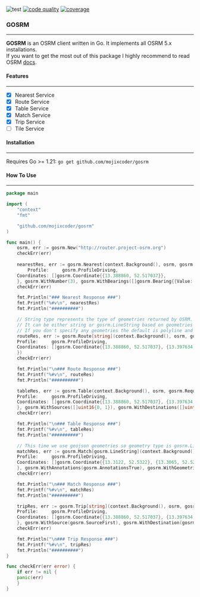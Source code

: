 ![test](https://github.com/mojixcoder/gosrm/actions/workflows/test.yaml/badge.svg)
[![code quality](https://app.codacy.com/project/badge/Grade/a9ca122539bc4d198a370dab1d6081a9)](https://app.codacy.com/gh/mojixcoder/gosrm/dashboard?utm_source=gh&utm_medium=referral&utm_content=&utm_campaign=Badge_grade)
[![coverage](https://app.codacy.com/project/badge/Coverage/a9ca122539bc4d198a370dab1d6081a9)](https://app.codacy.com/gh/mojixcoder/gosrm/dashboard?utm_source=gh&utm_medium=referral&utm_content=&utm_campaign=Badge_coverage)

### GOSRM
---
**GOSRM** is an OSRM client written in Go. It implements all OSRM 5.x installations.  
If you want to get the most out of this package I highly recommend to read OSRM [docs](https://github.com/Project-OSRM/osrm-backend/blob/master/docs/http.md).

#### Features
---
 - [x] Nearest Service
 - [x] Route Service
 - [x] Table Service
 - [x] Match Service
 - [x] Trip Service
 - [ ] Tile Service

#### Installation
---
Requires Go >= 1.21: `go get github.com/mojixcoder/gosrm`

#### How To Use
---
``` go
package main

import (
    "context"
    "fmt"

    "github.com/mojixcoder/gosrm"
)

func main() {
    osrm, err := gosrm.New("http://router.project-osrm.org")
    checkErr(err)
 
    nearestRes, err := gosrm.Nearest(context.Background(), osrm, gosrm.Request{
        Profile:     gosrm.ProfileDriving,
	Coordinates: []gosrm.Coordinate{{13.388860, 52.517037}},
    }, gosrm.WithNumber(3), gosrm.WithBearings([]gosrm.Bearing{{Value: 0, Range: 20}}))
    checkErr(err)

    fmt.Println("### Nearest Response ###")
    fmt.Printf("%#v\n", nearestRes)
    fmt.Println("##########")

    // String type represents the type of geometries returned by OSRM.
    // It can be either string or gosrm.LineString based on geometries option.
    // If you don't specify any geometries the default is polyline and you can use string.
    routeRes, err := gosrm.Route[string](context.Background(), osrm, gosrm.Request{
	Profile:     gosrm.ProfileDriving,
	Coordinates: []gosrm.Coordinate{{13.388860, 52.517037}, {13.397634, 52.529407}, {13.428555, 52.523219}},
    })
    checkErr(err)

    fmt.Println("\n### Route Response ###")
    fmt.Printf("%#v\n", routeRes)
    fmt.Println("##########")

    tableRes, err := gosrm.Table(context.Background(), osrm, gosrm.Request{
	Profile:     gosrm.ProfileDriving,
	Coordinates: []gosrm.Coordinate{{13.388860, 52.517037}, {13.397634, 52.529407}, {13.428555, 52.523219}},
    }, gosrm.WithSources([]uint16{0, 1}), gosrm.WithDestinations([]uint16{2}))
    checkErr(err)

    fmt.Println("\n### Table Response ###")
    fmt.Printf("%#v\n", tableRes)
    fmt.Println("##########")

    // This time we use geojson geometries so geometry type is gosrm.LineString not string.
    matchRes, err := gosrm.Match[gosrm.LineString](context.Background(), osrm, gosrm.Request{
	Profile:     gosrm.ProfileDriving,
	Coordinates: []gosrm.Coordinate{{13.3122, 52.5322}, {13.3065, 52.5283}},
    }, gosrm.WithAnnotations(gosrm.AnnotationsTrue), gosrm.WithGeometries(gosrm.GeometryGeoJSON))
    checkErr(err)

    fmt.Println("\n### Match Response ###")
    fmt.Printf("%#v\n", matchRes)
    fmt.Println("##########")

    tripRes, err := gosrm.Trip[string](context.Background(), osrm, gosrm.Request{
	Profile:     gosrm.ProfileDriving,
	Coordinates: []gosrm.Coordinate{{13.388860, 52.517037}, {13.397634, 52.529407}, {13.428555, 52.523219}, {13.418555, 52.523215}},
    }, gosrm.WithSource(gosrm.SourceFirst), gosrm.WithDestination(gosrm.DestinationLast))
    checkErr(err)

    fmt.Println("\n### Trip Response ###")
    fmt.Printf("%#v\n", tripRes)
    fmt.Println("##########")
}

func checkErr(err error) {
    if err != nil {
	panic(err)
    }
}
```
